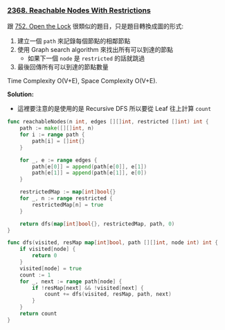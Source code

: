 ### [2368. Reachable Nodes With Restrictions]

跟 [752. Open the Lock] 很類似的題目，只是題目轉換成圖的形式:

1.  建立一個 `path` 來記錄每個節點的相鄰節點
2.  使用 Graph search algorithm 來找出所有可以到達的節點
    -   如果下一個 `node` 是 `restricted` 的話就跳過
3.  最後回傳所有可以到達的節點數量

Time Complexity O(V+E), Space Complexity O(V+E).

**Solution:**
-   這裡要注意的是使用的是 Recursive DFS 所以要從 Leaf 往上計算 `count`
```go
func reachableNodes(n int, edges [][]int, restricted []int) int {
    path := make([][]int, n)
    for i := range path {
        path[i] = []int{}
    }

    for _, e := range edges {
        path[e[0]] = append(path[e[0]], e[1])
        path[e[1]] = append(path[e[1]], e[0])
    }

    restrictedMap := map[int]bool{}
    for _, n := range restricted {
        restrictedMap[n] = true
    }

    return dfs(map[int]bool{}, restrictedMap, path, 0)
}

func dfs(visited, resMap map[int]bool, path [][]int, node int) int {
    if visited[node] {
        return 0
    }
    visited[node] = true
    count := 1
    for _, next := range path[node] {
        if !resMap[next] && !visited[next] {
            count += dfs(visited, resMap, path, next)
        } 
    }
    return count
}
```

[2368. Reachable Nodes With Restrictions]: https://leetcode.com/problems/reachable-nodes-with-restrictions
[752. Open the Lock]: ./752.Open_the_Lock.md